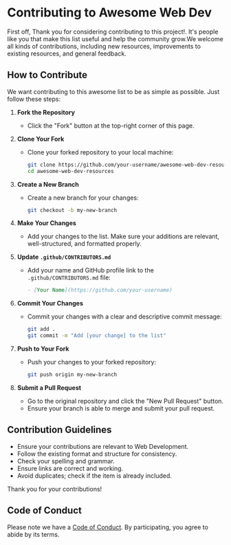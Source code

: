 # Contributing to Awesome Web Dev

First off, Thank you for considering contributing to this project!. It's people like you that make this list useful and help the community grow.We welcome all kinds of contributions, including new resources, improvements to existing resources, and general feedback.

## How to Contribute

We want contributing to this awesome list to be as simple as possible. Just follow these steps:

1. **Fork the Repository**
   - Click the "Fork" button at the top-right corner of this page.

2. **Clone Your Fork**
   - Clone your forked repository to your local machine:
     ```sh
     git clone https://github.com/your-username/awesome-web-dev-resources.git
     cd awesome-web-dev-resources
     ```

3. **Create a New Branch**
   - Create a new branch for your changes:
     ```sh
     git checkout -b my-new-branch
     ```

4. **Make Your Changes**
   - Add your changes to the list. Make sure your additions are relevant, well-structured, and formatted properly.

5. **Update `.github/CONTRIBUTORS.md`**
   - Add your name and GitHub profile link to the `.github/CONTRIBUTORS.md` file:
     ```markdown
     - [Your Name](https://github.com/your-username)
     ```

6. **Commit Your Changes**
   - Commit your changes with a clear and descriptive commit message:
     ```sh
     git add .
     git commit -m "Add [your change] to the list"
     ```

7. **Push to Your Fork**
   - Push your changes to your forked repository:
     ```sh
     git push origin my-new-branch
     ```

8. **Submit a Pull Request**
   - Go to the original repository and click the "New Pull Request" button.
   - Ensure your branch is able to merge and submit your pull request.


## Contribution Guidelines

- Ensure your contributions are relevant to Web Development.
- Follow the existing format and structure for consistency.
- Check your spelling and grammar.
- Ensure links are correct and working.
- Avoid duplicates; check if the item is already included.

Thank you for your contributions!

## Code of Conduct

Please note we have a [Code of Conduct](.github/CODE_OF_CONDUCT.md). By participating, you agree to abide by its terms.